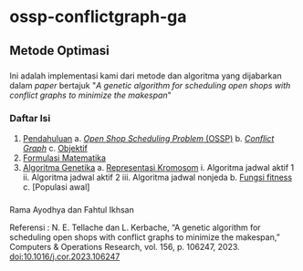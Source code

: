 # ossp-conflictgraph-ga
## Metode Optimasi
### 
Ini adalah implementasi kami dari metode dan algoritma yang dijabarkan dalam *paper* bertajuk "*A genetic algorithm for scheduling open shops with conflict graphs to minimize the makespan*"

### Daftar Isi
1. [Pendahuluan](#intro)
  a. [*Open Shop Scheduling Problem* (OSSP)](#ossp)
  b. [*Conflict Graph*](#conflict_graph)
  c. [Objektif](#objectives)
2. [Formulasi Matematika](#math_formula)
3. [Algoritma Genetika](#ga)
  a. [Representasi Kromosom]()
    i. Algoritma jadwal aktif 1
    ii. Algoritma jadwal aktif 2
    iii. Algoritma jadwal nonjeda
  b. [Fungsi fitness]()
  c. [Populasi awal]
###
Rama Ayodhya dan Fahtul Ikhsan

Referensi :
N. E. Tellache dan L. Kerbache, “A genetic algorithm for scheduling open shops with conflict graphs to minimize the makespan,” Computers & Operations Research, vol. 156, p. 106247, 2023. [doi:10.1016/j.cor.2023.106247](doi:10.1016/j.cor.2023.106247)
